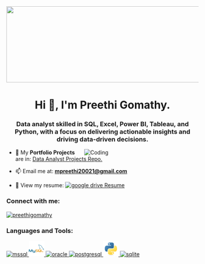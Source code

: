 <img src="https://drive.google.com/uc?export=view&id=11dUVDoeBEJJ-ZnHrRxMeE1GYOzJdqXSo" width="840" height="200" allow="autoplay">
<h1 align="center">Hi 👋, I'm Preethi Gomathy.</h1>
<h3 align="center">Data analyst skilled in SQL, Excel, Power BI, Tableau, and Python, with a focus on delivering actionable insights and driving data-driven decisions.</h3>
<img align="right" alt="Coding" width="300" src="https://cdn.dribbble.com/users/2646423/screenshots/5507196/computer.gif">

- 🌱 My **Portfolio Projects** are in: [Data Analyst Projects Repo.](https://github.com/PriyankaJhaTheAnalyst/Portfolio-Projects)

- 📫 Email me at: **mpreethi20021@gmail.com**

- 📄 View my resume: [<img src="https://www.vectorlogo.zone/logos/google_drive/google_drive-icon.svg" alt="google drive" width="20" height="20"/> Resume](https://drive.google.com/file/d/1sTBOl-rTqEfkGoEjw701aWEwJrtppAAw/view?usp=sharing)


<h3 align="left">Connect with me:</h3>
<p align="left">
<a href="https://www.linkedin.com/in/preethigomathym" target="blank"><img align="center" src="https://raw.githubusercontent.com/rahuldkjain/github-profile-readme-generator/master/src/images/icons/Social/linked-in-alt.svg" alt="preethigomathy" height="30" width="40" /></a>
</p>

<h3 align="left">Languages and Tools:</h3>
<p align="left"> <a href="https://www.microsoft.com/en-us/sql-server" target="_blank"> <img src="https://www.svgrepo.com/show/303229/microsoft-sql-server-logo.svg" alt="mssql" width="40" height="40"/> </a> <a href="https://www.mysql.com/" target="_blank"> <img src="https://raw.githubusercontent.com/devicons/devicon/master/icons/mysql/mysql-original-wordmark.svg" alt="mysql" width="40" height="40"/> </a> <a href="https://www.oracle.com/" target="_blank"> <img src="https://github.com/sempostma/office365-icons/blob/master/svg/excel.svg" alt="oracle" width="40" height="40"/> </a> <a href="https://www.postgresql.org" target="_blank"> <img src="https://github.com/microsoft/PowerBI-Icons/blob/main/SVG/Power-BI.svg" alt="postgresql" width="40" height="40"/> </a> <a href="https://www.python.org" target="_blank"> <img src="https://raw.githubusercontent.com/devicons/devicon/master/icons/python/python-original.svg" alt="python" width="40" height="40"/> </a> <a href="https://www.sqlite.org/" target="_blank"> <img src="https://user-images.githubusercontent.com/18670428/67620073-ca558e00-f7fa-11e9-9ea2-ed3a80c59210.png" alt="sqlite" width="40" height="40"/> </a> </p>

